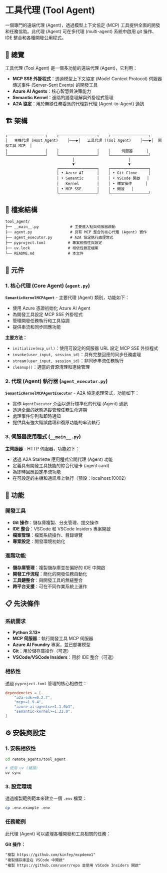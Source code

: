 # 工具代理 (Tool Agent)

一個專門的遠端代理 (Agent)，透過模型上下文協定 (MCP) 工具提供全面的開發和任務協助。此代理 (Agent) 可在多代理 (multi-agent) 系統中啟用 git 操作、IDE 整合和各種開發公用程式。

## 🚀 總覽

工具代理 (Tool Agent) 是一個多功能的遠端代理 (Agent)，它利用：
- **MCP SSE 外掛程式**：透過模型上下文協定 (Model Context Protocol) 伺服器傳送事件 (Server-Sent Events) 的開發工具
- **Azure AI Agents**：核心智慧與決策能力
- **Semantic Kernel**：進階的語意理解與外掛程式管理
- **A2A 協定**：用於無縫任務委派的代理對代理 (Agent-to-Agent) 通訊

## 🏗️ 架構

```
┌─────────────────┐    ┌─────────────────┐    ┌─────────────────┐
│   主機代理 (Host Agent)    │───▶│   工具代理 (Tool Agent)    │───▶│  開發工具 MCP  │
│                 │    │                 │    │     伺服器      │
└─────────────────┘    └─────────────────┘    └─────────────────┘
                              │                        │
                              ▼                        ▼
                       ┌─────────────────┐    ┌─────────────────┐
                       │ • Azure AI      │    │ • Git Clone     │
                       │ • Semantic      │    │ • VSCode 開啟   │
                       │   Kernel        │    │ • 檔案操作      │
                       │ • MCP SSE       │    │ • 開發   │
                       └─────────────────┘    └─────────────────┘
```

## 📂 檔案結構

```
tool_agent/
├── __main__.py              # 主要進入點與伺服器啟動
├── agent.py                 # 具有 MCP 整合的核心代理 (Agent) 實作
├── agent_executor.py        # A2A 協定執行處理常式
├── pyproject.toml          # 專案相依性與設定
├── uv.lock                 # 相依性鎖定檔案
└── README.md               # 本文件
```

## 🔧 元件

### 1. 核心代理 (Core Agent) (`agent.py`)

**`SemanticKernelMCPAgent`** - 主要代理 (Agent) 類別，功能如下：
- 使用 Azure 憑證初始化 Azure AI Agent
- 為開發工具設定 MCP SSE 外掛程式
- 管理開發任務執行和工具協調
- 提供串流和同步回應功能

**主要方法：**
- `initialize(mcp_url)`：使用可設定的伺服器 URL 設定 MCP SSE 外掛程式
- `invoke(user_input, session_id)`：具有完整回應的同步任務處理
- `stream(user_input, session_id)`：非同步串流任務執行
- `cleanup()`：適當的資源清理和連線管理

### 2. 代理 (Agent) 執行器 (`agent_executor.py`)

**`SemanticKernelMCPAgentExecutor`** - A2A 協定處理常式，功能如下：
- 實作 `AgentExecutor` 介面以進行標準化的代理 (Agent) 通訊
- 透過全面的狀態追蹤管理任務生命週期
- 處理事件佇列和即時通知
- 提供具有強大錯誤處理和復原功能的串流執行

### 3. 伺服器應用程式 (`__main__.py`)

**主伺服器** - HTTP 伺服器，功能如下：
- 透過 A2A Starlette 應用程式公開代理 (Agent) 功能
- 定義具有開發工具技能的綜合代理卡 (agent card)
- 為即時回應設定串流功能
- 在可設定的主機和通訊埠上執行（預設：localhost:10002）

## 🎯 功能

### 開發工具
- **Git 操作**：儲存庫複製、分支管理、提交操作
- **IDE 整合**：VSCode 和 VSCode Insiders 專案開啟
- **檔案管理**：檔案系統操作、目錄導覽
- **專案設定**：開發環境初始化

### 進階功能
- **儲存庫管理**：複製儲存庫並在偏好的 IDE 中開啟
- **開發工作流程**：簡化的開發任務自動化
- **工具鏈整合**：與開發工具的無縫整合
- **跨平台支援**：可在不同作業系統上運作

## 📋 先決條件

### 系統需求
- **Python 3.13+**
- **MCP 伺服器**：執行開發工具 MCP 伺服器
- **Azure AI Foundry** 專案，並已部署模型
- **Git**：用於儲存庫操作（可選）
- **VSCode/VSCode Insiders**：用於 IDE 整合（可選）

### 相依性
透過 `pyproject.toml` 管理的核心相依性：
```toml
dependencies = [
    "a2a-sdk>=0.2.7",
    "mcp>=1.9.4",
    "azure-ai-agents>=1.1.0b1", 
    "semantic-kernel>=1.33.0",
]
```

## ⚙️ 安裝與設定

### 1. 安裝相依性
```bash
cd remote_agents/tool_agent

# 使用 uv (建議)
uv sync
```


### 3. 設定環境
透過複製範例範本來建立一個 `.env` 檔案：

```bash
cp .env.example .env
```


### 任務範例

此代理 (Agent) 可以處理各種開發和工具相關的任務：

**Git 操作：**
```
"複製 https://github.com/kinfey/mcpdemo1"
"複製儲存庫並在 VSCode 中開啟"
"複製 https://github.com/user/repo 並使用 VSCode Insiders 開啟"
```

